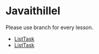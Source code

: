 # Javaithillel
Please use branch for every lesson.
- [ListTask](https://github.com/DianaSun97/Javaithillel/tree/main)
- [ListTask](https://github.com/DianaSun97/Javaithillel/tree/main)
